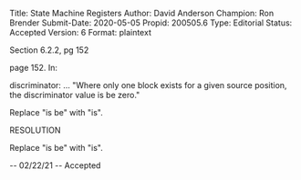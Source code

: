 Title:       State Machine Registers
Author:      David Anderson
Champion:    Ron Brender
Submit-Date: 2020-05-05
Propid:      200505.6
Type:        Editorial
Status:      Accepted
Version:     6
Format:      plaintext

Section 6.2.2, pg 152

page 152. In:

discriminator: ...
"Where only one block exists for a given
     source position, the discriminator value
     is be zero."

Replace "is be" with "is".


RESOLUTION

Replace "is be" with "is".

--
02/22/21 -- Accepted
